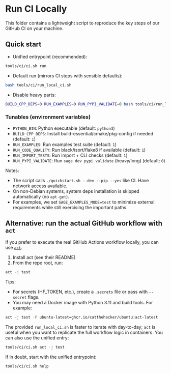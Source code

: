 # Run CI Locally

This folder contains a lightweight script to reproduce the key steps of our GitHub CI on your machine.

## Quick start

- Unified entrypoint (recommended):

```bash
tools/ci/ci.sh run
```

- Default run (mirrors CI steps with sensible defaults):

```bash
bash tools/ci/run_local_ci.sh
```

- Disable heavy parts:

```bash
BUILD_CPP_DEPS=0 RUN_EXAMPLES=0 RUN_PYPI_VALIDATE=0 bash tools/ci/run_local_ci.sh
```

### Tunables (environment variables)

- `PYTHON_BIN`: Python executable (default: `python3`)
- `BUILD_CPP_DEPS`: Install build-essential/cmake/pkg-config if needed (default: `1`)
- `RUN_EXAMPLES`: Run examples test suite (default: `1`)
- `RUN_CODE_QUALITY`: Run black/isort/flake8 if available (default: `1`)
- `RUN_IMPORT_TESTS`: Run import + CLI checks (default: `1`)
- `RUN_PYPI_VALIDATE`: Run `sage dev pypi validate` (heavy/long) (default: `0`)

Notes:
- The script calls `./quickstart.sh --dev --pip --yes` like CI. Have network access available.
- On non-Debian systems, system deps installation is skipped automatically (no `apt-get`).
- For examples, we set `SAGE_EXAMPLES_MODE=test` to minimize external requirements while still exercising the important paths.

## Alternative: run the actual GitHub workflow with `act`

If you prefer to execute the real GitHub Actions workflow locally, you can use [`act`](https://github.com/nektos/act).

1. Install act (see their README)
2. From the repo root, run:

```bash
act -j test
```

Tips:
- For secrets (HF_TOKEN, etc.), create a `.secrets` file or pass with `--secret` flags.
- You may need a Docker image with Python 3.11 and build tools. For example:

```bash
act -j test -P ubuntu-latest=ghcr.io/catthehacker/ubuntu:act-latest
```

The provided `run_local_ci.sh` is faster to iterate with day-to-day; `act` is useful when you want to replicate the full workflow logic in containers. You can also use the unified entry:

```bash
tools/ci/ci.sh act -j test
```

If in doubt, start with the unified entrypoint:

```bash
tools/ci/ci.sh help
```
